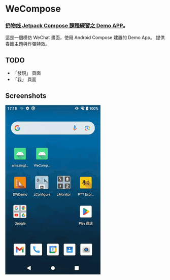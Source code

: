 
# WeCompose  
 
### [扔物线 Jetpack Compose 課程練習之 Demo APP](https://www.youtube.com/watch?v=P_v5LlblHEk)。


這是一個模仿 WeChat 畫面，使用 Android Compose 建置的 Demo App。
提供春節主題與炸彈特效。

## TODO
  
 
- 「發現」 頁面
- 「我」 頁面

## Screenshots  
  
  
![image](https://github.com/azrael8576/WeCompose/blob/main/wecompose_demo.gif)
